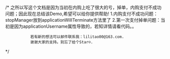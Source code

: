 
/*
               之所以写这个文档是因为当初在内购上吃了很大的亏，掉单，内购支付不成功问题；因此现在总结该Demo,希望可以给你提供帮助!
               1.内购支付不成功问题：stopManager放到applicationWillTerminate方法里了
               2.第一次支付掉单问题：当初是因为applicationUsername属性导致的，若知详情请看代码。。
               
               
               若有新的想法可以邮件联系我：lilitao00@163.com.
               谢谢大家的支持。别忘了给个Star☺.

*/


